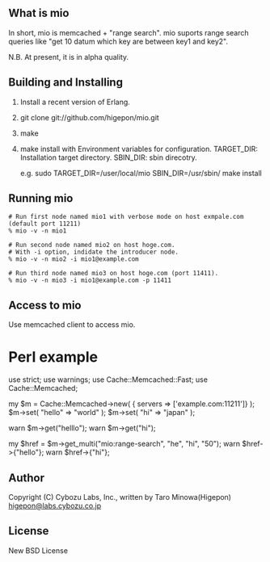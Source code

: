 ## What is mio
In short, mio is memcached + "range search".
mio suports range search queries like "get 10 datum which key are between key1 and key2".

N.B.
At present, it is in alpha quality.

## Building and Installing 
  1. Install a recent version of Erlang.
  2. git clone git://github.com/higepon/mio.git
  3. make
  4. make install with Environment variables for configuration.
     TARGET_DIR: Installation target directory.
     SBIN_DIR: sbin direcotry.

     e.g.
       sudo TARGET_DIR=/user/local/mio SBIN_DIR=/usr/sbin/ make install 

## Running mio

    # Run first node named mio1 with verbose mode on host exmpale.com (default port 11211)
    % mio -v -n mio1

    # Run second node named mio2 on host hoge.com.
    # With -i option, indidate the introducer node.
    % mio -v -n mio2 -i mio1@example.com

    # Run third node named mio3 on host hoge.com (port 11411).
    % mio -v -n mio3 -i mio1@example.com -p 11411

## Access to mio
Use memcached client to access mio.

   # Perl example
   use strict;
   use warnings;
   use Cache::Memcached::Fast;
   use Cache::Memcached;

   my $m = Cache::Memcached->new( { servers => ['example.com:11211']} );
   $m->set( "hello" => "world" );
   $m->set( "hi" => "japan" );

   warn $m->get("helllo");
   warn $m->get("hi");

   my $href = $m->get_multi("mio:range-search", "he", "hi", "50");
   warn $href->{"hello"};
   warn $href->{"hi"};


## Author
Copyright (C) Cybozu Labs, Inc., written by Taro Minowa(Higepon) <higepon@labs.cybozu.co.jp>

## License
New BSD License
